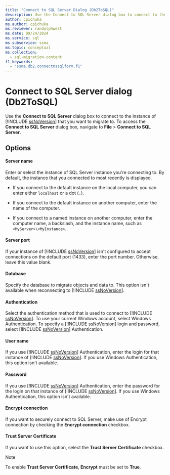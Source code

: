 ```yaml
---
title: "Connect to SQL Server Dialog (Db2ToSQL)"
description: Use the Connect to SQL Server dialog box to connect to the instance of SQL Server that you want to migrate to, for SSMA for Db2.
author: cpichuka
ms.author: cpichuka
ms.reviewer: randolphwest
ms.date: 09/24/2024
ms.service: sql
ms.subservice: ssma
ms.topic: conceptual
ms.collection:
  - sql-migration-content
f1_keywords:
  - "ssma.db2.connectmssqlform.f1"
---
```

# Connect to SQL Server dialog (Db2ToSQL)

Use the **Connect to SQL Server** dialog box to connect to the instance of [!INCLUDE [ssNoVersion](../../includes/ssnoversion-md.md)] that you want to migrate to. To access the **Connect to SQL Server** dialog box, navigate to **File** > **Connect to SQL Server**.

## Options

#### Server name

Enter or select the instance of SQL Server instance you're connecting to. By default, the instance that you connected to most recently is displayed.

- If you connect to the default instance on the local computer, you can enter either `localhost` or a dot (`.`).

- If you connect to the default instance on another computer, enter the name of the computer.

- If you connect to a named instance on another computer, enter the computer name, a backslash, and the instance name, such as `<MyServer>\<MyInstance>`.

#### Server port

If your instance of [!INCLUDE [ssNoVersion](../../includes/ssnoversion-md.md)] isn't configured to accept connections on the default port (1433), enter the port number. Otherwise, leave this value blank.

#### Database

Specify the database to migrate objects and data to. This option isn't available when reconnecting to [!INCLUDE [ssNoVersion](../../includes/ssnoversion-md.md)].

#### Authentication

Select the authentication method that is used to connect to [!INCLUDE [ssNoVersion](../../includes/ssnoversion-md.md)]. To use your current Windows account, select Windows Authentication. To specify a [!INCLUDE [ssNoVersion](../../includes/ssnoversion-md.md)] login and password, select [!INCLUDE [ssNoVersion](../../includes/ssnoversion-md.md)] Authentication.

#### User name

If you use [!INCLUDE [ssNoVersion](../../includes/ssnoversion-md.md)] Authentication, enter the login for that instance of [!INCLUDE [ssNoVersion](../../includes/ssnoversion-md.md)]. If you use Windows Authentication, this option isn't available.

#### Password

If you use [!INCLUDE [ssNoVersion](../../includes/ssnoversion-md.md)] Authentication, enter the password for the login on that instance of [!INCLUDE [ssNoVersion](../../includes/ssnoversion-md.md)]. If you use Windows Authentication, this option isn't available.

#### Encrypt connection

If you want to securely connect to SQL Server, make use of Encrypt connection by checking the **Encrypt connection** checkbox.

#### Trust Server Certificate

If you want to use this option, select the **Trust Server Certificate** checkbox.

> [!NOTE]  
> To enable **Trust Server Certificate**, **Encrypt** must be set to **True**.
